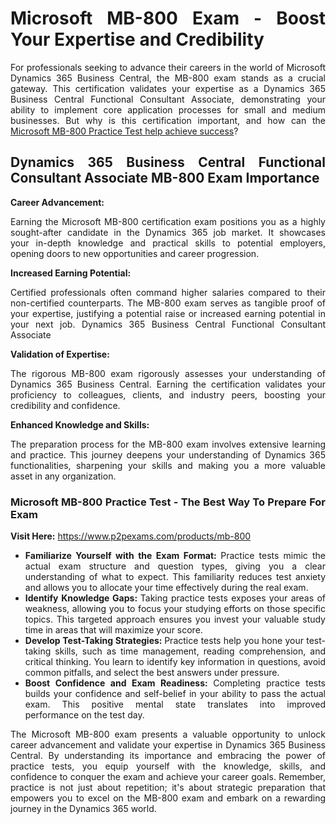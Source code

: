 <h1 style="text-align: justify;">Microsoft MB-800 Exam -&nbsp;Boost Your Expertise and Credibility</h1>

<p data-sourcepos="3:1-3:314" style="text-align: justify;">For professionals seeking to advance their careers in the world of Microsoft Dynamics 365 Business Central, the MB-800 exam stands as a crucial gateway. This certification validates your expertise as a Dynamics 365 Business Central Functional Consultant Associate, demonstrating your ability to implement core application processes for small and medium businesses. But why is this certification important, and how can the <a href="https://www.p2pexams.com/microsoft/pdf/mb-800">Microsoft MB-800 Practice Test help achieve success</a>?</p>

<h2 style="text-align: justify;">Dynamics 365 Business Central Functional Consultant Associate MB-800 Exam Importance</h2>

<p style="text-align: justify;"><strong><strong>Career Advancement:</strong>&nbsp;</strong></p>

<p style="text-align: justify;">Earning the Microsoft MB-800 certification exam positions you as a&nbsp;highly sought-after candidate&nbsp;in the Dynamics 365 job market. It showcases your&nbsp;in-depth knowledge and practical skills&nbsp;to potential employers, opening doors to new opportunities and career progression.</p>

<p style="text-align: justify;"><strong><strong>Increased Earning Potential:</strong>&nbsp;</strong></p>

<p style="text-align: justify;">Certified professionals often command&nbsp;higher salaries&nbsp;compared to their non-certified counterparts. The MB-800 exam serves as&nbsp;tangible proof of your expertise, justifying a potential raise or increased earning potential in your next job. Dynamics 365 Business Central Functional Consultant Associate</p>

<p style="text-align: justify;"><strong><strong>Validation of Expertise:</strong>&nbsp;</strong></p>

<p style="text-align: justify;">The rigorous MB-800 exam rigorously assesses your understanding of Dynamics 365 Business Central. Earning the certification&nbsp;validates your proficiency&nbsp;to colleagues, clients, and industry peers, boosting your credibility and confidence.</p>

<p style="text-align: justify;"><strong><strong>Enhanced Knowledge and Skills:</strong>&nbsp;</strong></p>

<p style="text-align: justify;">The preparation process for the MB-800 exam involves extensive learning and practice. This journey deepens your understanding of Dynamics 365 functionalities,&nbsp;sharpening your skills&nbsp;and making you a more&nbsp;valuable asset&nbsp;in any organization.</p>

<h3 style="text-align: justify;">Microsoft MB-800 Practice Test - The Best Way To Prepare For Exam</h3>

<p style="text-align: justify;"><strong>Visit Here:</strong>&nbsp;<a href="https://www.p2pexams.com/products/mb-800">https://www.p2pexams.com/products/mb-800</a></p>

<ul data-sourcepos="13:1-16:0">
	<li data-sourcepos="14:1-14:284" style="text-align: justify;"><strong><strong>Familiarize Yourself with the Exam Format:</strong>&nbsp;</strong>Practice tests mimic the actual exam structure and question types, giving you a&nbsp;clear understanding of what to expect. This familiarity reduces test anxiety and allows you to&nbsp;allocate your time effectively&nbsp;during the real exam.</li>
	<li data-sourcepos="15:1-15:265" style="text-align: justify;"><strong><strong>Identify Knowledge Gaps:</strong>&nbsp;</strong>Taking practice tests exposes your areas of weakness, allowing you to&nbsp;focus your studying efforts&nbsp;on those specific topics. This targeted approach ensures you invest your valuable study time in areas that will maximize your score.</li>
	<li data-sourcepos="16:1-16:289" style="text-align: justify;"><strong><strong>Develop Test-Taking Strategies:</strong>&nbsp;</strong>Practice tests help you&nbsp;hone your test-taking skills, such as time management, reading comprehension, and critical thinking. You learn to&nbsp;identify key information&nbsp;in questions, avoid common pitfalls, and select the best answers under pressure.</li>
	<li data-sourcepos="17:1-18:0" style="text-align: justify;"><strong><strong>Boost Confidence and Exam Readiness:</strong>&nbsp;</strong>Completing practice tests builds your&nbsp;confidence and self-belief&nbsp;in your ability to pass the actual exam. This positive mental state translates into&nbsp;improved performance&nbsp;on the test day.</li>
</ul>

<p data-sourcepos="17:1-17:40" style="text-align: justify;">The Microsoft MB-800 exam presents a valuable opportunity to unlock career advancement and validate your expertise in Dynamics 365 Business Central. By understanding its importance and embracing the power of practice tests, you equip yourself with the knowledge, skills, and confidence to conquer the exam and achieve your career goals. Remember, practice is not just about repetition; it&#39;s about strategic preparation that empowers you to excel on the MB-800 exam and embark on a rewarding journey in the Dynamics 365 world.</p>
